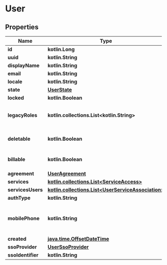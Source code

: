 
# User

## Properties
Name | Type | Description | Notes
------------ | ------------- | ------------- | -------------
**id** | **kotlin.Long** |  | 
**uuid** | **kotlin.String** |  | 
**displayName** | **kotlin.String** |  | 
**email** | **kotlin.String** |  | 
**locale** | **kotlin.String** |  | 
**state** | [**UserState**](UserState.md) |  | 
**locked** | **kotlin.Boolean** |  | 
**legacyRoles** | **kotlin.collections.List&lt;kotlin.String&gt;** | Legacy roles the user is member of | 
**deletable** | **kotlin.Boolean** | User deletion is disabled. | 
**billable** | **kotlin.Boolean** | User is accounted for billing. | 
**agreement** | [**UserAgreement**](UserAgreement.md) |  | 
**services** | [**kotlin.collections.List&lt;ServiceAccess&gt;**](ServiceAccess.md) |  | 
**servicesUsers** | [**kotlin.collections.List&lt;UserServiceAssociation&gt;**](UserServiceAssociation.md) |  | 
**authType** | **kotlin.String** |  | 
**mobilePhone** | **kotlin.String** | Mobile phone used for sms password reset. |  [optional]
**created** | [**java.time.OffsetDateTime**](java.time.OffsetDateTime.md) |  |  [optional]
**ssoProvider** | [**UserSsoProvider**](UserSsoProvider.md) |  |  [optional]
**ssoIdentifier** | **kotlin.String** |  |  [optional]



